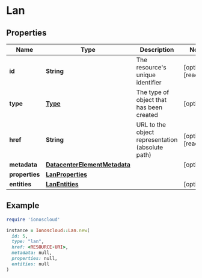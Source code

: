 # Lan

## Properties

| Name | Type | Description | Notes |
| ---- | ---- | ----------- | ----- |
| **id** | **String** | The resource&#39;s unique identifier | [optional][readonly] |
| **type** | [**Type**](Type.md) | The type of object that has been created | [optional] |
| **href** | **String** | URL to the object representation (absolute path) | [optional][readonly] |
| **metadata** | [**DatacenterElementMetadata**](DatacenterElementMetadata.md) |  | [optional] |
| **properties** | [**LanProperties**](LanProperties.md) |  |  |
| **entities** | [**LanEntities**](LanEntities.md) |  | [optional] |

## Example

```ruby
require 'ionoscloud'

instance = Ionoscloud::Lan.new(
  id: 5,
  type: "lan",
  href: <RESOURCE-URI>,
  metadata: null,
  properties: null,
  entities: null
)
```


